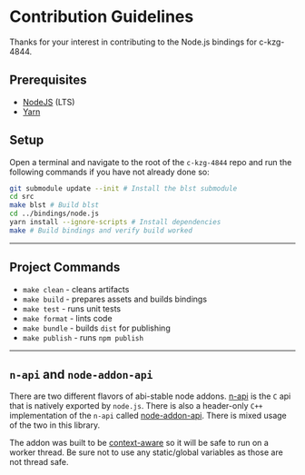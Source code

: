 # Contribution Guidelines

Thanks for your interest in contributing to the Node.js bindings for c-kzg-4844.

## Prerequisites

- [NodeJS](https://nodejs.org/) (LTS)
- [Yarn](https://yarnpkg.com/)

## Setup

Open a terminal and navigate to the root of the `c-kzg-4844` repo and run the
following commands if you have not already done so:

```sh
git submodule update --init # Install the blst submodule
cd src
make blst # Build blst
cd ../bindings/node.js
yarn install --ignore-scripts # Install dependencies
make # Build bindings and verify build worked
```

---

## Project Commands

* `make clean` - cleans artifacts
* `make build` - prepares assets and builds bindings
* `make test` - runs unit tests
* `make format` - lints code
* `make bundle` - builds `dist` for publishing
* `make publish` - runs `npm publish`

---

## `n-api` and `node-addon-api`

There are two different flavors of abi-stable node addons.
[n-api](https://nodejs.org/api/n-api.html) is the `C` api that is natively
exported by `node.js`.  There is also a header-only `C++` implementation of the
`n-api` called [node-addon-api](https://github.com/nodejs/node-addon-api).
There is mixed usage of the two in this library.

The addon was built to be [context-aware](https://nodejs.github.io/node-addon-examples/special-topics/context-awareness/) so it will be safe to run on a worker thread.  Be sure not
to use any static/global variables as those are not thread safe.
